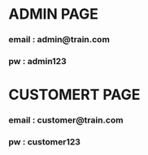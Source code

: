 <h1>ADMIN PAGE</h1>
<h3>email : admin@train.com</h3>
<h3>pw : admin123</h3>

<h1>CUSTOMERT PAGE</h1>
<h3>email : customer@train.com</h3>
<h3>pw : customer123</h3>